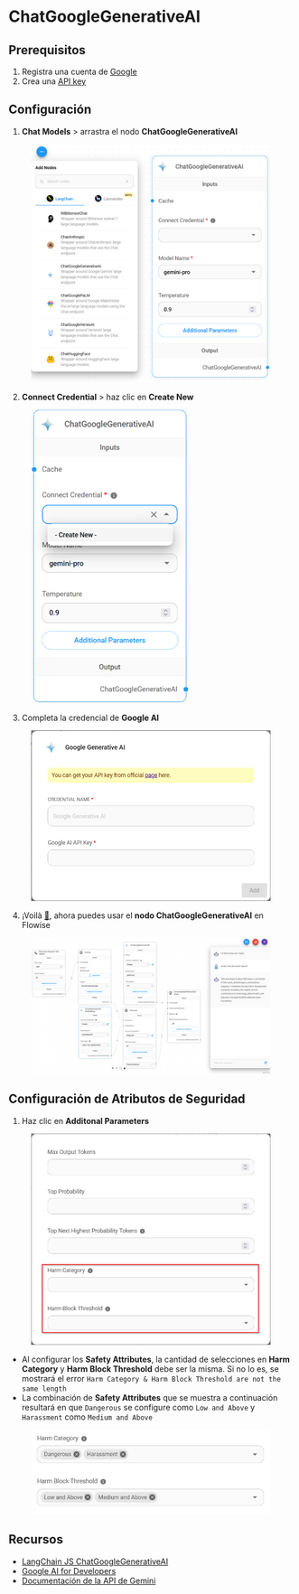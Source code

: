# ChatGoogleGenerativeAI

## Prerequisitos

1. Registra una cuenta de [Google](https://accounts.google.com/InteractiveLogin)
2. Crea una [API key](https://aistudio.google.com/app/apikey)

## Configuración

1. **Chat Models** > arrastra el nodo **ChatGoogleGenerativeAI**

<figure><img src="../../../../.gitbook/assets/google_ai/1.png" alt="" width="563"><figcaption></figcaption></figure>

2. **Connect Credential** > haz clic en **Create New**

<figure><img src="../../../../.gitbook/assets/google_ai/2.png" alt="" width="278"><figcaption></figcaption></figure>

3. Completa la credencial de **Google AI**

<figure><img src="../../../../.gitbook/assets/google_ai/3.png" alt="" width="563"><figcaption></figcaption></figure>

4. ¡Voilà [🎉](https://emojipedia.org/party-popper/), ahora puedes usar el **nodo ChatGoogleGenerativeAI** en Flowise

<figure><img src="../../../../.gitbook/assets/google_ai/4.png" alt=""><figcaption></figcaption></figure>

## Configuración de Atributos de Seguridad

1. Haz clic en **Additonal Parameters**

<figure><img src="../../../../.gitbook/assets/google_ai/5.png" alt="" width="563"><figcaption></figcaption></figure>

* Al configurar los **Safety Attributes**, la cantidad de selecciones en **Harm Category** y **Harm Block Threshold** debe ser la misma. Si no lo es, se mostrará el error `Harm Category & Harm Block Threshold are not the same length`
* La combinación de **Safety Attributes** que se muestra a continuación resultará en que `Dangerous` se configure como `Low and Above` y `Harassment` como `Medium and Above`

<figure><img src="../../../../.gitbook/assets/google_ai/6.png" alt="" width="563"><figcaption></figcaption></figure>

## Recursos

* [LangChain JS ChatGoogleGenerativeAI](https://js.langchain.com/docs/integrations/chat/google_generativeai)
* [Google AI for Developers](https://ai.google.dev/)
* [Documentación de la API de Gemini](https://ai.google.dev/docs)
